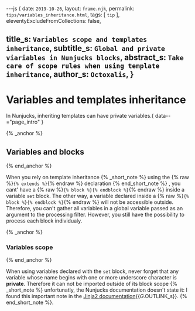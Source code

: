 ---js
{
  date:      `2019-10-26`,
  layout:    `frame.njk`,
  permalink: `tips/variables_inheritance.html`,
  tags:      [ `tip` ],
  eleventyExcludeFromCollections: false,

  title_s:     `Variables scope and templates inheritance`,
  subtitle_s:  `Global and private viariables in Nunjucks blocks`,
  abstract_s:  `Take care of scope rules when using template inheritance`,
  author_s:    `Octoxalis`,
}
---
[comment]: # (======== Post ========)
# Variables and templates inheritance

In Nunjucks, inheriting templates can have private variables.{ data--="page_intro" }

{% _anchor %}
## Variables and blocks
{% end_anchor %}


When you rely on template inheritance
{% _short_note %}
using the {% raw %}`{% extends %}`{% endraw %} declaration
{% end_short_note %}
, you cant' have a {% raw %}`{% block %}{% endblock %}`{% endraw %} inside a variable `set` block. The other way, a variable declared inside a {% raw %}`{% block %}{% endblock %}`{% endraw %} will not be accessible outside. Therefore, you can't gather all variables in a global variable passed as an argument to the processing filter. However, you still have the possibility to process each block individualy.

{% _anchor %}
### Variables scope
{% end_anchor %}


When using variables declared with the `set` block, never forget that any variable whose name begins with one or more underscore character is **private**. Therefore it can not be imported outside of its block scope
{% _short_note %}
unfortunatly, the Nunjucks documentation doesn't state it: I found this important note in the [Jinja2 documentation]{{_G_.OUTLINK_s}}.
{% end_short_note %}.


[comment]: # (======== Links ========)

[Jinja2 documentation]: https://jinja.palletsprojects.com/en/2.10.x/templates/#import